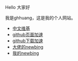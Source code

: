 <p>Hello 大家好</p>
<p>我是ghhuang，这是我的个人网站。 </p>

<ul>
  <li> <a href="https://wk.ghhuang482.top/">中文维基</a> </li>
  <li> <a href="https://github.ghhuang482.top/">github页面加速</a> </li>
  <li> <a href="https://gh-proxy.ghhuang482.top/">github下载加速</a> </li>
  <li> <a href="https://nbing.eu.org/">大佬的newbing</a> </li>
  <li> <a href="https://gq86p6-3000.csb.app">我的newbing</a></li>
</ul>
